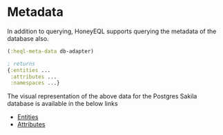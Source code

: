# Metadata

In addition to querying, HoneyEQL supports querying the metadata of the database also.

```clojure
(:heql-meta-data db-adapter)

; returns
{:entities ...
 :attributes ...
 :namespaces ...}
```

The visual representation of the above data for the Postgres Sakila database is available in the below links

- [Entities](https://www.graphqlize.org/html/entities.html)
- [Attributes](https://www.graphqlize.org/html/attributes.html)
